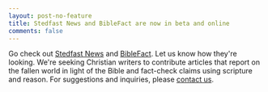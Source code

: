 ```yaml
---
layout: post-no-feature
title: Stedfast News and BibleFact are now in beta and online
comments: false
---
```


Go check out [Stedfast News](http://stedfastnews.com) and [BibleFact](http://biblefact.org).  Let us know how they're looking.  We're seeking Christian writers to contribute articles that report on the fallen world in light of the Bible and fact-check claims using scripture and reason.  For suggestions and inquiries, please [contact us](/contact/).
